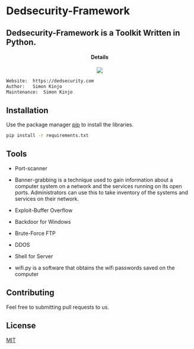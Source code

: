 # Dedsecurity-Framework

## Dedsecurity-Framework is a Toolkit Written in Python.

</a>
<h4 align="center">Details</h4>                
<p align="center">
  </a>
  <a href="https://www.python.org/">
    <img src="https://img.shields.io/badge/Language-Python-blue.svg">
 </a>

```bash
Website:  https://dedsecurity.com
Author:   Simon Kinjo
Maintenance:  Simon Kinjo
```

## Installation

Use the package manager [pip](https://pip.pypa.io/en/stable/) to install the libraries.

```bash
pip install -r requirements.txt
```

## Tools

- Port-scanner

- Banner-grabbing is a technique used to gain information about a computer system on a network and the services running on its open ports. Administrators can use this to take     inventory of the systems and services on their network.

- Exploit-Buffer Overflow

- Backdoor for Windows

- Brute-Force FTP

- DDOS

- Shell for Server

- wifi.py is a software that obtains the wifi passwords saved on the computer


## Contributing
Feel free to submitting pull requests to us.
## License
[MIT](https://opensource.org/licenses/MIT)
